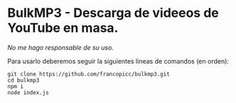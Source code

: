 # BulkMP3 - Descarga de videeos de YouTube en masa.

*No me hago responsable de su uso.*

Para usarlo deberemos seguir la siguientes lineas de comandos (en orden):

```
git clone https://github.com/francopicc/bulkmp3.git
cd bulkmp3
npm i
node index.js
```
